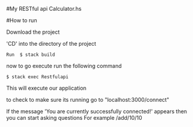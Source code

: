 #My RESTful api Calculator.hs


#How to run

Download the project


'CD' into the directory of the project

`
Run 
$ stack build
` 

now to go execute run the following command

`
$ stack exec Restfulapi
`

This will execute our application

to check to make sure its running go to  "localhost:3000/connect"


If the message 'You are currently successfully connected!' appears then you can start asking questions
For example /add/10/10
